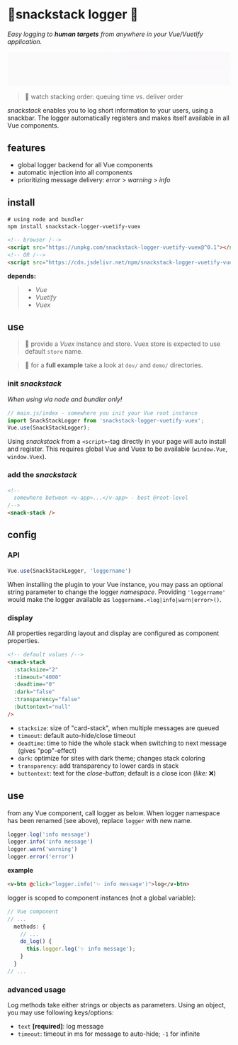 # 🍪snackstack logger 📰
*Easy logging to **human targets** from anywhere in your Vue/Vuetify application.*

![snackstack sample](assets/snackstack.gif)
> 📌 watch stacking order: queuing time vs. deliver order

*snackstack* enables you to log short information to your users, using a snackbar. The logger automatically registers and makes itself available in all Vue components.

## features
* global logger backend for all Vue components
* automatic injection into all components
* prioritizing message delivery: *error* > *warning* > *info*

## install
```shell
# using node and bundler
npm install snackstack-logger-vuetify-vuex
```
```html
<!-- browser /-->
<script src="https://unpkg.com/snackstack-logger-vuetify-vuex@^0.1"></script>
<!-- OR /-->
<script src="https://cdn.jsdelivr.net/npm/snackstack-logger-vuetify-vuex@0.1.x/bundle/snackstack-logger-vuetify-vuex.umd.min.js"></script>
```

**depends:**
> * *Vue*
> * *Vuetify*
> * *Vuex*
## use
> 📌 provide a *Vuex* instance and store. Vuex store is expected to use default `store` name.

> 📌 for a **full example** take a look at `dev/` and `demo/` directories.

### **init** *snackstack*
*When using via node and bundler only!*
```js
// main.js/index - somewhere you init your Vue root instance
import SnackStackLogger from 'snackstack-logger-vuetify-vuex';
Vue.use(SnackStackLogger);
```
Using *snackstack* from a `<script>`-tag directly in your page will auto install and register. This requires global Vue and Vuex to be available (`window.Vue`, `window.Vuex`).
### **add** the *snackstack*
```html
<!--
  somewhere between <v-app>...</v-app> - best @root-level
/-->
<snack-stack />
```

## config
### API
```js
Vue.use(SnackStackLogger, 'loggername')
```
When installing the plugin to your Vue instance, you may pass an optional string parameter to change the logger *namespace*. Providing `'loggername'` would make the logger available as `loggername.<log|info|warn|error>()`.

### display
All properties regarding layout and display are configured as component properties.
```html
<!-- default values /-->
<snack-stack
  :stacksize="2"
  :timeout="4000"
  :deadtime="0"
  :dark="false"
  :transparency="false"
  :buttontext="null"
/>
```
* `stacksize`: size of "card-stack", when multiple messages are queued
* `timeout`: default auto-hide/close timeout
* `deadtime`: time to hide the whole stack when switching to next message (gives "pop"-effect)
* `dark`: optimize for sites with dark theme; changes stack coloring
* `transparency`: add transparency to lower cards in stack
* `buttontext`: text for the *close-button*; default is a close icon (*like:* ❌)

## use
from any Vue component, call logger as below. When logger namespace has been renamed (see above), replace `logger` with new name.
```js
logger.log('info message')
logger.info('info message')
logger.warn('warning')
logger.error('error')
```
**example**
```html
<v-btn @click="logger.info('✨ info message')">log</v-btn>
```
logger is scoped to component instances (not a global variable):
```js
// Vue component
// ...
  methods: {
    // ...
    do_log() {
      this.logger.log('✨ info message');
    }
  }
// ...
```
### advanced usage
Log methods take either strings or objects as parameters. Using an object, you may use following keys/options:
* `text` **[required]**: log message
* `timeout`: timeout in ms for message to auto-hide; `-1` for infinite

